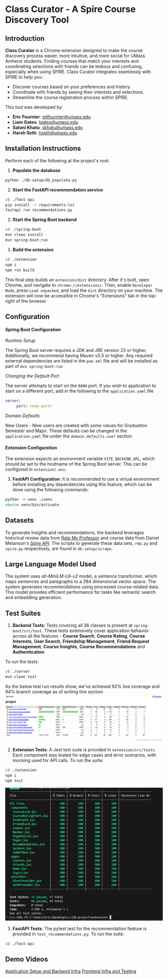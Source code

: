 # Class Curator - A Spire Course Discovery Tool





## Introduction

**Class Curator** is a Chrome extension designed to make the course discovery process easier, more intuitive, and more social for UMass Amherst students. Finding courses that match your interests and coordinating selections with friends can be tedious and confusing, especially when using SPIRE. Class Curator integrates seamlessly with SPIRE to help you:

- Discover courses based on your preferences and history.
- Coordinate with friends by seeing their interests and selections.
- Streamline the course registration process within SPIRE.

This tool was developed by:

- **Eric Fournier**: [edfournier@umass.edu](mailto:edfournier@umass.edu)  
- **Liam Gates**: [lgates@umass.edu](mailto:lgates@umass.edu)  
- **Saloni Khatu**: [skhatu@umass.edu](mailto:skhatu@umass.edu)  
- **Harsh Seth**: [hseth@umass.edu](mailto:hseth@umass.edu)  




## Installation Instructions

Perform each of the following at the project's root:

1. **Populate the database**
```bash
python ./db-setup/db_populate.py
```

2. **Start the FastAPI recommendation service**
```bash
cd ./fast-api
pip install -r requirements.txt
fastapi run recommendations.py
```

2. **Start the Spring Boot backend**
```bash
cd ./spring-boot
mvn clean install
mvn spring-boot:run
```

3. **Build the extension**
```bash
cd ./extension
npm i
npm run build
```

This final step builds an `extension/dist` directory. After it's built, open Chrome, and navigate to `chrome://extensions/`. Then, enable `Developer Mode`, press `Load unpacked`, and load the `dist` directory on your machine. The extension will now be accessible in Chrome's "Extensions" tab in the top-right of the browser.




## Configuration

#### Spring Boot Configuration
_Runtime Setup_

The Spring Boot server requires a JDK and JRE version 23 or higher. Additionally, we recommend having Maven v3.5 or higher. Any required external dependencies are listed in the `pom.xml` file and will be installed as part of `mvn spring-boot:run`

_Changing the Default Port_

The server attempts to start on the `8080` port. 
If you wish to application to start on a different port, add in the following to the `application.yaml` file

```yaml
server:
     port: <new_port>
```

_Domain Defaults_

New Users -
New users are created with some values for Graduation Semester and Major. These defaults can be changed in the `application.yaml` file under the `domain.defaults.user` section

#### Extension Configuration
The extension expects an environment variable `VITE_BACKEND_URL`, which should be set to the hostname of the Spring Boot server. This can be configured in `extension/.env`.

3. **FastAPI Configuration**:
It is recommended to use a virtual environment before installing any dependencies using this feature, which can be done using the following commands:
```bash
python -m venv ./venv
source venv/bin/activate
```


## Datasets
To generate insights and recommendations, the backend leverages historical review data from [Rate My Professor](https://www.ratemyprofessors.com/) and course data from Daniel Melanson's [Spire API](https://github.com/daniel-melanson/spire-api.melanson.dev). The scripts to generate these data sets, `rmp.py` and `spire.py` respectively, are found in `db-setup/scrape`. 




## Large Language Model Used
The system uses *all-MiniLM-L6-v2* model, a sentence transformer, which maps sentences and paragraphs to a 384 dimensional vector space. The system generates recommendations using processed course-related data. This model provides efficient performance for tasks like semantic search and embedding generation.




## Test Suites
1. **Backend Tests**: Tests covering all 36 classes is present at `spring-boot/src/test`. These tests extensively cover application behavior across all the features - **Course Search**, **Course Rating**, **Course Interests**, **User Search**, **Friendship Management**, **Friend Request Management**, **Course Insights**, **Course Recommendations** and **Authentication**

To run the tests:
```bash
cd ./server
mvn clean test
```

As the below test run results show, we've achieved 92% line coverage and 94% branch coverage as of writing this section
![alt text](./docs/assets/spring-boot_code-coverage.png)


2. **Extension Tests**: A Jest test suite is provided in `extension/src/tests`. Each component was tested for edge cases and error scenarios, with mocking used for API calls. To run the suite:
```bash
cd ./extension
npm i
npm test
```
![alt text](./docs/assets/extension-coverage.png)

3. **FastAPI Tests**: The pytest test for the recommendation feature is provided in `test_recommendations.py`. To run the suite:
```bash
cd ./fast-api

```


## Demo Videos
[Application Setup and Backend Infra](https://drive.google.com/file/d/1uF5qFFuqfKGHbezvw-6q8K14wI9wjYpi/view?usp=sharing)
[Frontend Infra and Testing](https://drive.google.com/file/d/1_wo6RSKMsuVOWwoNzQRt8YCDiDntcjQi/view?usp=sharing)
